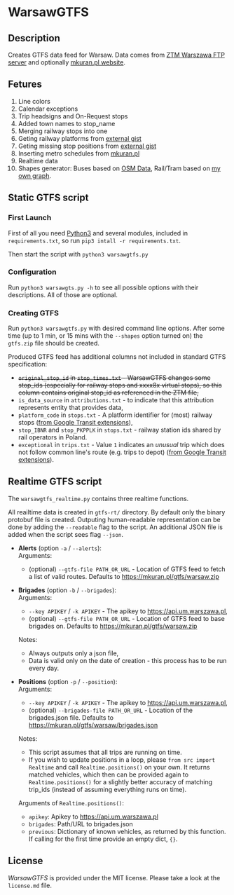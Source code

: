 # WarsawGTFS

## Description
Creates GTFS data feed for Warsaw.
Data comes from [ZTM Warszawa FTP server](ftp://rozklady.ztm.waw.pl/) and optionally [mkuran.pl website](https://mkuran.pl/).

## Fetures

1. Line colors
2. Calendar exceptions
3. Trip headsigns and On-Request stops
4. Added town names to stop_name
5. Merging railway stops into one
6. Geting railway platforms from [external gist](https://gist.github.com/MKuranowski/0ca97a012d541899cb1f859cd0bab2e7#file-rail_platforms-json)
7. Geting missing stop positions from [external gist](https://gist.github.com/MKuranowski/0ca97a012d541899cb1f859cd0bab2e7#file-missing_stops-json)
8. Inserting metro schedules from [mkuran.pl](https://mkuran.pl/gtfs/warsaw/)
10. Realtime data
11. Shapes generator: Buses based on [OSM Data](https://www.openstreetmap.org/), Rail/Tram based on [my own graph](https://mkuran.pl/gtfs/warsaw/tram-rail-shapes.osm).


## Static GTFS script

### First Launch

First of all you need [Python3](https://www.python.org) and several modules, included in `requirements.txt`, so run `pip3 intall -r requirements.txt`.

Then start the script with `python3 warsawgtfs.py`

### Configuration

Run `python3 warsawgts.py -h` to see all possible options with their descriptions.
All of those are optional.

### Creating GTFS

Run `python3 warsawgtfs.py` with desired command line options.
After some time (up to 1 min, or 15 mins with the `--shapes` option turned on) the `gtfs.zip` file should be created.


Produced GTFS feed has additional columns not included in standard GTFS specification:
- ~~`original_stop_id` in `stop_times.txt` - WarsawGTFS changes some stop_ids (especially for railway stops and xxxx8x virtual stops), so this column contains original stop_id as referenced in the ZTM file,~~
- `is_data_source` in `attributions.txt` - to indicate that this attribution represents entity that provides data,
- `platform_code` in `stops.txt` - A platform identifier for (most) railway stops ([from Google Transit extensions](https://developers.google.com/transit/gtfs/reference/gtfs-extensions#station-platforms)),
- `stop_IBNR` and `stop_PKPPLK` in `stops.txt` - railway station ids shared by rail operators in Poland.
- `exceptional` in `trips.txt` - Value `1` indicates an *unusual* trip which does not follow common line's route (e.g. trips to depot) ([from Google Transit extensions](https://developers.google.com/transit/gtfs/reference/gtfs-extensions#trip-diversions)).


## Realtime GTFS script

The `warsawgtfs_realtime.py` contains three realtime functions.

All reailtime data is created in `gtfs-rt/` directory.
By default only the binary protobuf file is created. Outputing human-readable representation can be done by adding the `--readable` flag to the script. An additional JSON file is added when the script sees flag `--json`.

- **Alerts** (option `-a` / `--alerts`):  
  Arguments:
  - (optional) `--gtfs-file PATH_OR_URL` - Location of GTFS feed to fetch a list of valid routes.
    Defaults to <https://mkuran.pl/gtfs/warsaw.zip>

- **Brigades** (option `-b` / `--brigades`):  
  Arguments:
  - `--key APIKEY` / `-k APIKEY` - The apikey to <https://api.um.warszawa.pl>,
  - (optional) `--gtfs-file PATH_OR_URL` - Location of GTFS feed to base brigades on.
    Defaults to <https://mkuran.pl/gtfs/warsaw.zip>
  
  Notes:
  - Always outputs only a json file,
  - Data is valid only on the date of creation - this process has to be run every day.


- **Positions** (option `-p` / `--position`):  
  Arguments:
  - `--key APIKEY` / `-k APIKEY` - The apikey to <https://api.um.warszawa.pl>,
  - (optional) `--brigades-file PATH_OR_URL` - Location of the brigades.json file.
    Defaults to <https://mkuran.pl/gtfs/warsaw/brigades.json>

  Notes:
  - This script assumes that all trips are running on time.
  - If you wish to update positions in a loop, please `from src import Realtime` and call
  `Realtime.positions()` on your own. It returns matched vehicles, which then can be provided again to
  `Realtime.positions()` for a slightly better accuracy of matching trip_ids (instead of assuming everything runs on time).

  Arguments of `Realtime.positions()`:
  - `apikey`: Apikey to <https://api.um.warszawa.pl>
  - `brigades`: Path/URL to brigades.json
  - `previous`: Dictionary of known vehicles, as returned by this function.
    If calling for the first time provide an empty dict, `{}`.


## License

*WarsawGTFS* is provided under the MIT license. Please take a look at the `license.md` file.
